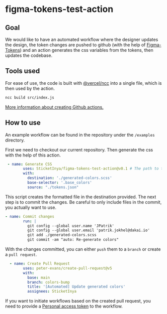 # figma-tokens-test-action

## Goal

We would like to have an automated workflow where the designer updates the design, the token changes are pushed to github (with the help of [Figma-Tokens](<https://www.figma.com/community/plugin/843461159747178978/Tokens-Studio-for-Figma-(Figma-Tokens)>)) and an action generates the css variables from the tokens, then updates the codebase.

## Tools used

For ease of use, the code is built with [@vercel/ncc](https://github.com/vercel/ncc) into a single file, which is then used by the action.

```bash
ncc build src/index.js
```

[More information about creating Github actions.](https://docs.github.com/en/actions/creating-actions/creating-a-javascript-action#introduction)

## How to use

An example workflow can be found in the repository under the `/examples` directory.

First we need to checkout our current repository. Then generate the css with the help of this action.

```yml
 - name: Generate CSS
        uses: SticketInya/figma-tokens-test-action@v0.1 # The path to the repository which the script resides in. If it is not tagged with a version or a release, you can also specify a branch or a commit after the '@' sign
        with:
          destination: './generated-colors.scss'
          base-selector: '.base_colors'
          source: "./tokens.json"
```

This script creates the formatted file in the destination provided. The next step is to commit the changes. Be careful to only include files in the commit, you actually want to use.

```yml
- name: Commit changes
        run: |
          git config --global user.name 'JPatrik'
          git config --global user.email 'patrik.jokhel@dakai.io'
          git add ./generated-colors.scss
          git commit -am "auto: Re-generate colors"
```

With the changes committed, you can either `push` them to a `branch` or create a `pull request`.

```yml
  - name: Create Pull Request
        uses: peter-evans/create-pull-request@v5
        with:
          base: main
          branch: colors-bump
          title: '[Automated] Update generated colors'
          assignees: SticketInya
```

If you want to initiate workflows based on the created pull request, you need to provide a [Personal access token](https://docs.github.com/en/authentication/keeping-your-account-and-data-secure/managing-your-personal-access-tokens) to the workflow.

